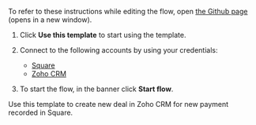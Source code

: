 To refer to these instructions while editing the flow, open [the Github page](https://github.com/ot4i/app-connect-templates/blob/master/resources/markdown/Create%20new%20deal%20in%20Zoho%20CRM%20for%20new%20payment%20recorded%20in%20Square_instructions.md) (opens in a new window).

1. Click **Use this template** to start using the template.
2. Connect to the following accounts by using your credentials:
   - [Square](https://www.ibm.com/docs/en/app-connect/containers_cd?topic=apps-square)
   - [Zoho CRM](https://www.ibm.com/docs/en/app-connect/containers_cd?topic=apps-zoho-crm)
   
3. To start the flow, in the banner click **Start flow**.

Use this template to create new deal in Zoho CRM for new payment recorded in Square.
